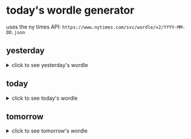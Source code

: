 # today's wordle generator

uses the ny times API: `https://www.nytimes.com/svc/wordle/v2/YYYY-MM-DD.json`

## yesterday

<details>
    <summary>click to see yesterday's wordle</summary>

    idiom

</details>

## today

<details>
    <summary>click to see today's wordle</summary>

    habit

</details>

## tomorrow

<details>
    <summary>click to see tomorrow's wordle</summary>

    rough

</details>
